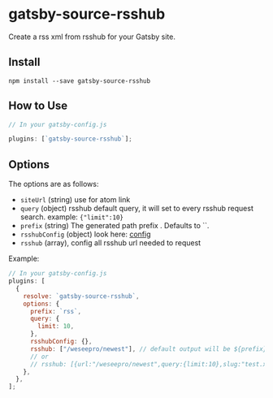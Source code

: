 # gatsby-source-rsshub

Create a rss xml from rsshub for your Gatsby site.

## Install

`npm install --save gatsby-source-rsshub`

## How to Use

```javascript
// In your gatsby-config.js

plugins: [`gatsby-source-rsshub`];
```

## Options

The options are as follows:

- `siteUrl` (string) use for atom link
- `query` (object) rsshub default query, it will set to every rsshub request search. example: `{"limit":10}`
- `prefix` (string) The generated path prefix . Defaults to ``.
- `rsshubConfig` (object) look here: [config](https://docs.rsshub.app/install/#pei-zhi)
- `rsshub` (array), config all rsshub url needed to request

Example:

```javascript
// In your gatsby-config.js
plugins: [
  {
    resolve: `gatsby-source-rsshub`,
    options: {
      prefix: `rss`,
      query: {
        limit: 10,
      },
      rsshubConfig: {},
      rsshub: ["/weseepro/newest"], // default output will be ${prefix}/weseepro/newest.xml
      // or
      // rsshub: [{url:"/weseepro/newest",query:{limit:10},slug:"test.xml"}]
    },
  },
];
```
